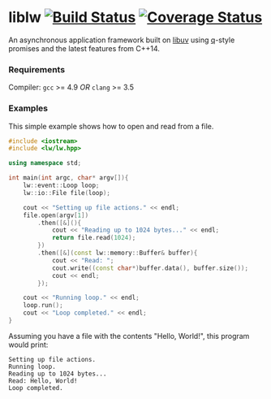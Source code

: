 # liblw [![Build Status][1]][2] [![Coverage Status][3]][4]

An asynchronous application framework built on [libuv](https://github.com/libuv/libuv)
using [q](https://www.npmjs.com/package/q)-style promises and the latest features
from C++14.

### Requirements
Compiler: `gcc` >= 4.9 _OR_ `clang` >= 3.5

### Examples

This simple example shows how to open and read from a file.
```c++
#include <iostream>
#include <lw/lw.hpp>

using namespace std;

int main(int argc, char* argv[]){
    lw::event::Loop loop;
    lw::io::File file(loop);

    cout << "Setting up file actions." << endl;
    file.open(argv[1])
        .then([&](){
            cout << "Reading up to 1024 bytes..." << endl;
            return file.read(1024);
        })
        .then([&](const lw::memory::Buffer& buffer){
            cout << "Read: ";
            cout.write((const char*)buffer.data(), buffer.size());
            cout << endl;
        });

    cout << "Running loop." << endl;
    loop.run();
    cout << "Loop completed." << endl;
}
```
Assuming you have a file with the contents "Hello, World!", this program would print:
```
Setting up file actions.
Running loop.
Reading up to 1024 bytes...
Read: Hello, World!
Loop completed.
```

[1]: https://travis-ci.org/LifeWanted/liblw.svg?branch=master
[2]: https://travis-ci.org/LifeWanted/liblw
[3]: https://coveralls.io/repos/LifeWanted/liblw/badge.svg?branch=master&service=github
[4]: https://coveralls.io/github/LifeWanted/liblw?branch=master
